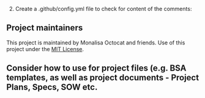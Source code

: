 
2. Create a .github/config.yml file to check for content of the comments:


## Project maintainers

This project is maintained by Monalisa Octocat and friends. Use of this project under the [MIT License](LICENSE.md).

## Consider how to use for project files (e.g. BSA templates, as well as project documents - Project Plans, Specs, SOW etc.
